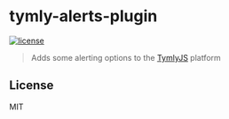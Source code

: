 # tymly-alerts-plugin
[![license](https://img.shields.io/github/license/mashape/apistatus.svg)](https://github.com/wmfs/tymly/blob/master/plugins/tymly-alerts-plugin/LICENSE)

> Adds some alerting options to the [TymlyJS](http://www.tymlyjs.io) platform


## <a name="license"></a>License

MIT

